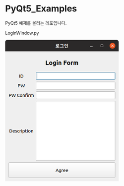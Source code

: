 # PyQt5_Examples
PyQt5 예제를 올리는 레포입니다. 

LoginWindow.py 

![알트](https://github.com/kkyy3402/PyQt5_Examples/blob/master/ScreenShot/LoginWindow.png)
